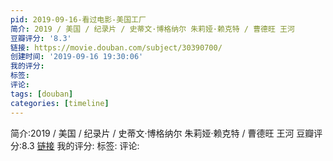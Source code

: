 ```yaml
---
pid: 2019-09-16-看过电影-美国工厂
简介: 2019 / 美国 / 纪录片 / 史蒂文·博格纳尔 朱莉娅·赖克特 / 曹德旺 王河
豆瓣评分: '8.3'
链接: https://movie.douban.com/subject/30390700/
创建时间: '2019-09-16 19:30:06'
我的评分:
标签:
评论:
tags: [douban]
categories: [timeline]
---
```

简介:2019 / 美国 / 纪录片 / 史蒂文·博格纳尔 朱莉娅·赖克特 / 曹德旺 王河
豆瓣评分:8.3
[链接](https://movie.douban.com/subject/30390700/)
我的评分:
标签:
评论:

